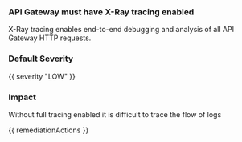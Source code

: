
### API Gateway must have X-Ray tracing enabled

X-Ray tracing enables end-to-end debugging and analysis of all API Gateway HTTP requests.

### Default Severity
{{ severity "LOW" }}

### Impact
Without full tracing enabled it is difficult to trace the flow of logs

<!-- DO NOT CHANGE -->
{{ remediationActions }}

